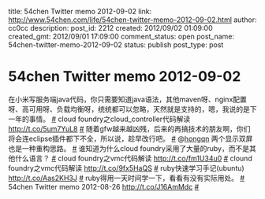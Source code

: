 title: 54chen Twitter memo 2012-09-02 
link: http://www.54chen.com/life/54chen-twitter-memo-2012-09-02.html
author: cc0cc
description: 
post_id: 2212
created: 2012/09/02 01:09:00
created_gmt: 2012/09/01 17:09:00
comment_status: open
post_name: 54chen-twitter-memo-2012-09-02
status: publish
post_type: post

# 54chen Twitter memo 2012-09-02 

在小米写服务端java代码，你只需要知道java语法，其他maven呀、nginx配置呀、高可用呀、负载均衡呀，统统都可以忽略，天然就是支持的，嗯，我说的是下一年的事情。 [#](http://twitter.com/54chen/statuses/241511264084443136) cloud foundry之cloud_controller代码解读 <http://t.co/5um7YuL8> [#](http://twitter.com/54chen/statuses/241103911606431744) 随着gfw越来越凶残，后来的再搞技术的朋友啊，你们将会连eclipse插件都下不全，所以说，趁早改行吧。 [#](http://twitter.com/54chen/statuses/241032121408450561) @[hongqn](http://twitter.com/hongqn) 两个显示双屏也是一种重构思路。 [#](http://twitter.com/54chen/statuses/240698514127060992) 谁知道为什么cloud foundry采用了大量的ruby，而不是其他什么语言？ [#](http://twitter.com/54chen/statuses/240698420543762432) cloud foundry之vmc代码解读 <http://t.co/fm1U34u0> [#](http://twitter.com/54chen/statuses/240667502982610944) clound foundry之vmc代码解读 <http://t.co/9fx5HaQS> [#](http://twitter.com/54chen/statuses/240659819873329152) ruby快速学习手记(ubuntu) <http://t.co/Aas2KH3J> [#](http://twitter.com/54chen/statuses/240400757344587777) ruby得用一天时间学一下，看看有没有实际用处。 [#](http://twitter.com/54chen/statuses/240289018850459650) 54chen Twitter memo 2012-08-26 <http://t.co/J16AmMdc> [#](http://twitter.com/54chen/statuses/239545198609326082)